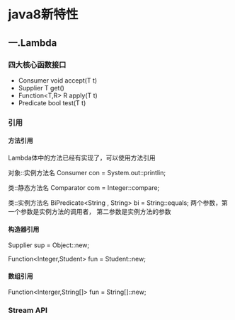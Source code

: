 # java8新特性

## 一.Lambda

### 四大核心函数接口

- Consumer<T>   void accept(T t)
- Supplier<T>	T get()
- Function<T,R> R apply(T t)
- Predicate<T> bool test(T t)

### 引用

#### 方法引用

Lambda体中的方法已经有实现了，可以使用方法引用

对象::实例方法名  Consumer<String> con = System.out::printlin;

类::静态方法名  	Comparator<Integer> com = Integer::compare;

类::实例方法名		BiPredicate<String , String> bi = String::equals;	两个参数，第一个参数是实例方法的调用者， 第二参数是实例方法的参数

#### 构造器引用

Supplier<Object> sup = Object::new;

Function<Integer,Student> fun = Student::new;

#### 数组引用

Function<Interger,String[]> fun = String[]::new;

### Stream API



